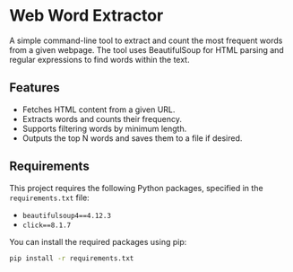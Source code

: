 # Web Word Extractor

A simple command-line tool to extract and count the most frequent words from a given webpage. The tool uses BeautifulSoup for HTML parsing and regular expressions to find words within the text.

## Features

- Fetches HTML content from a given URL.
- Extracts words and counts their frequency.
- Supports filtering words by minimum length.
- Outputs the top N words and saves them to a file if desired.

## Requirements

This project requires the following Python packages, specified in the `requirements.txt` file:

- `beautifulsoup4==4.12.3`
- `click==8.1.7`

You can install the required packages using pip:

```bash
pip install -r requirements.txt
